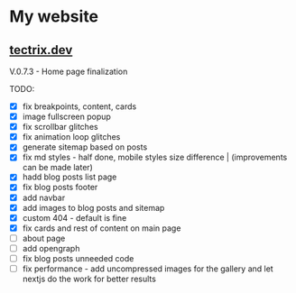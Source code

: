 # My website

## [tectrix.dev](https://www.tectrix.dev)

V.0.7.3 - Home page finalization

TODO:

- [x] fix breakpoints, content, cards
- [x] image fullscreen popup
- [x] fix scrollbar glitches
- [x] fix animation loop glitches
- [x] generate sitemap based on posts
- [x] fix md styles - half done, mobile styles size difference | (improvements can be made later)
- [x] hadd blog posts list page
- [x] fix blog posts footer
- [x] add navbar
- [x] add images to blog posts and sitemap
- [x] custom 404 - default is fine
- [x] fix cards and rest of content on main page
- [ ] about page
- [ ] add opengraph
- [ ] fix blog posts unneeded code
- [ ] fix performance - add uncompressed images for the gallery and let nextjs do the work for better results

